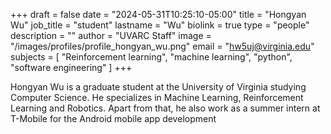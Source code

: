 +++
draft = false
date = "2024-05-31T10:25:10-05:00"
title = "Hongyan Wu"
job_title = "student"
lastname = "Wu"
biolink = true
type = "people"
description = ""
author = "UVARC Staff"
image = "/images/profiles/profile_hongyan_wu.png"
email = "hw5uj@virginia.edu"
subjects = [
  "Reinforcement learning",
  "machine learning",
  "python",
  "software engineering"
]
+++

Hongyan Wu is a graduate student at the University of Virginia studying Computer Science. He specializes in Machine Learning, Reinforcement Learning and Robotics. Apart from that, he also work as a summer intern at T-Mobile for the Android mobile app development
